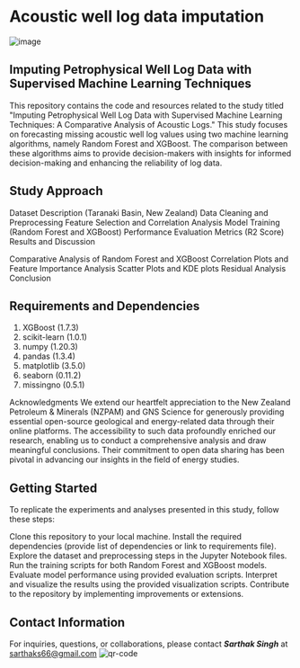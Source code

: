 # Acoustic well log data imputation

![image](https://github.com/SarthakSingh7/Acoustic_well_log_data_imputation/assets/75946168/70f3c231-fe33-4e01-a410-cfc87a2d2396)


## Imputing Petrophysical Well Log Data with Supervised Machine Learning Techniques
This repository contains the code and resources related to the study titled "Imputing Petrophysical Well Log Data with Supervised Machine Learning Techniques: A Comparative Analysis of Acoustic Logs." This study focuses on forecasting missing acoustic well log values using two machine learning algorithms, namely Random Forest and XGBoost. The comparison between these algorithms aims to provide decision-makers with insights for informed decision-making and enhancing the reliability of log data.

## Study Approach
Dataset Description (Taranaki Basin, New Zealand)
Data Cleaning and Preprocessing
Feature Selection and Correlation Analysis
Model Training (Random Forest and XGBoost)
Performance Evaluation Metrics (R2 Score)
Results and Discussion

Comparative Analysis of Random Forest and XGBoost
Correlation Plots and Feature Importance Analysis
Scatter Plots and KDE plots
Residual Analysis
Conclusion

## Requirements and Dependencies

1. XGBoost (1.7.3)
2. scikit-learn (1.0.1) 
3. numpy (1.20.3) 
4. pandas (1.3.4)
5. matplotlib (3.5.0)
6. seaborn (0.11.2)
7. missingno (0.5.1)

Acknowledgments
We extend our heartfelt appreciation to the New Zealand Petroleum & Minerals (NZPAM) and GNS Science for generously providing essential open-source geological and energy-related data through their online platforms. The accessibility to such data profoundly enriched our research, enabling us to conduct a comprehensive analysis and draw meaningful conclusions. Their commitment to open data sharing has been pivotal in advancing our insights in the field of energy studies.

## Getting Started
To replicate the experiments and analyses presented in this study, follow these steps:

Clone this repository to your local machine.
Install the required dependencies (provide list of dependencies or link to requirements file).
Explore the dataset and preprocessing steps in the Jupyter Notebook files.
Run the training scripts for both Random Forest and XGBoost models.
Evaluate model performance using provided evaluation scripts.
Interpret and visualize the results using the provided visualization scripts.
Contribute to the repository by implementing improvements or extensions.

## Contact Information
For inquiries, questions, or collaborations, please contact ***Sarthak Singh*** at sarthaks66@gmail.com
![qr-code](https://github.com/SarthakSingh7/Acoustic_well_log_data_imputation/assets/75946168/c7e3da24-e985-43cb-a2fd-5715463c2099)


